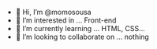 - 👋 Hi, I’m @momosousa
- 👀 I’m interested in ... Front-end
- 🌱 I’m currently learning ... HTML, CSS...
- 💞️ I’m looking to collaborate on ... nothing

<!---
momosousa/momosousa is a ✨ special ✨ repository because its `README.md` (this file) appears on your GitHub profile.
You can click the Preview link to take a look at your changes.
--->
